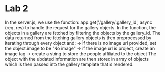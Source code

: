 # Lab 2

In the server.js, we use the function:
app.get('/gallery/:gallery_id', async (req, res)
to handle the request for the gallery objects. In the function, the objects in a gallery are fetched by filtering the objects by the gallery_id.
The data returned from the fetching gallery objects is then preprocessed by iterating through every object and:
-> if there is no image url provided, set the object.image to be "No image"
-> if the image url is project, create an image tag
-> create a string to store the people affiliated to the object
The object with the ubdated information are then stored in array of objects which is then passed into the gallery template that is rendered.



